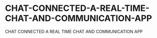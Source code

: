# CHAT-CONNECTED-A-REAL-TIME-CHAT-AND-COMMUNICATION-APP
CHAT CONNECTED A REAL TIME CHAT AND COMMUNICATION APP
